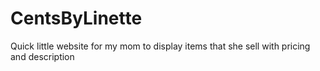 # CentsByLinette
Quick little website for my mom to display items that she sell with pricing and description
